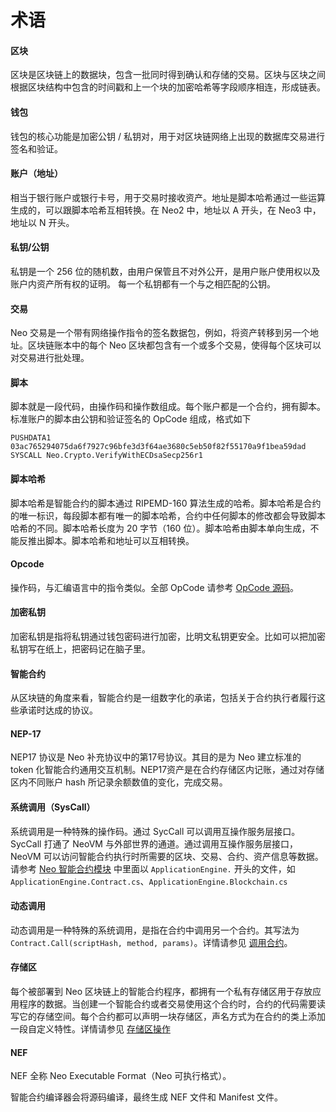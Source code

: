# 术语

#### 区块

区块是区块链上的数据块，包含一批同时得到确认和存储的交易。区块与区块之间根据区块结构中包含的时间戳和上一个块的加密哈希等字段顺序相连，形成链表。

#### 钱包

钱包的核心功能是加密公钥 / 私钥对，用于对区块链网络上出现的数据库交易进行签名和验证。

#### 账户（地址）

相当于银行账户或银行卡号，用于交易时接收资产。地址是脚本哈希通过一些运算生成的，可以跟脚本哈希互相转换。在 Neo2 中，地址以 A 开头，在 Neo3 中，地址以 N 开头。 

#### 私钥/公钥

私钥是一个 256 位的随机数，由用户保管且不对外公开，是用户账户使用权以及账户内资产所有权的证明。 每一个私钥都有一个与之相匹配的公钥。

#### 交易

Neo 交易是一个带有网络操作指令的签名数据包，例如，将资产转移到另一个地址。区块链账本中的每个 Neo 区块都包含有一个或多个交易，使得每个区块可以对交易进行批处理。

#### 脚本

脚本就是一段代码，由操作码和操作数组成。每个账户都是一个合约，拥有脚本。标准账户的脚本由公钥和验证签名的 OpCode 组成，格式如下

```
PUSHDATA1 03ac765294075da6f7927c96bfe3d3f64ae3680c5eb50f82f55170a9f1bea59dad
SYSCALL Neo.Crypto.VerifyWithECDsaSecp256r1
```

#### 脚本哈希

脚本哈希是智能合约的脚本通过 RIPEMD-160 算法生成的哈希。脚本哈希是合约的唯一标识，每段脚本都有唯一的脚本哈希，合约中任何脚本的修改都会导致脚本哈希的不同。脚本哈希长度为 20 字节（160 位）。脚本哈希由脚本单向生成，不能反推出脚本。脚本哈希和地址可以互相转换。

#### Opcode

操作码，与汇编语言中的指令类似。全部 OpCode 请参考 [OpCode 源码](https://github.com/neo-project/neo-vm/blob/master/src/neo-vm/OpCode.cs)。

#### 加密私钥

加密私钥是指将私钥通过钱包密码进行加密，比明文私钥更安全。比如可以把加密私钥写在纸上，把密码记在脑子里。

#### 智能合约

从区块链的角度来看，智能合约是一组数字化的承诺，包括关于合约执行者履行这些承诺时达成的协议。

#### NEP-17

NEP17 协议是 Neo 补充协议中的第17号协议。其目的是为 Neo 建立标准的 token 化智能合约通用交互机制。NEP17资产是在合约存储区内记账，通过对存储区内不同账户 hash 所记录余额数值的变化，完成交易。

#### 系统调用（SysCall）

系统调用是一种特殊的操作码。通过 SycCall 可以调用互操作服务层接口。 SycCall 打通了 NeoVM 与外部世界的通道。通过调用互操作服务层接口， NeoVM 可以访问智能合约执行时所需要的区块、交易、合约、资产信息等数据。请参考 [Neo 智能合约模块](https://github.com/neo-project/neo/tree/master/src/neo/SmartContract) 中里面以 `ApplicationEngine.` 开头的文件，如 `ApplicationEngine.Contract.cs`、`ApplicationEngine.Blockchain.cs`

#### 动态调用

动态调用是一种特殊的系统调用，是指在合约中调用另一个合约。其写法为 `Contract.Call(scriptHash, method, params)`。详情请参见 [调用合约](../reference/scapi/fw/dotnet/neo/Contract/Call.md)。

#### 存储区

每个被部署到 Neo 区块链上的智能合约程序，都拥有一个私有存储区用于存放应用程序的数据。当创建一个智能合约或者交易使用这个合约时，合约的代码需要读写它的存储空间。每个合约都可以声明一块存储区，声名方式为在合约的类上添加一段自定义特性。详情请参见 [存储区操作](../reference/scapi/fw/dotnet/neo/storage.md)

#### NEF

NEF 全称 Neo Executable Format（Neo 可执行格式）。

智能合约编译器会将源码编译，最终生成 NEF 文件和 Manifest 文件。

